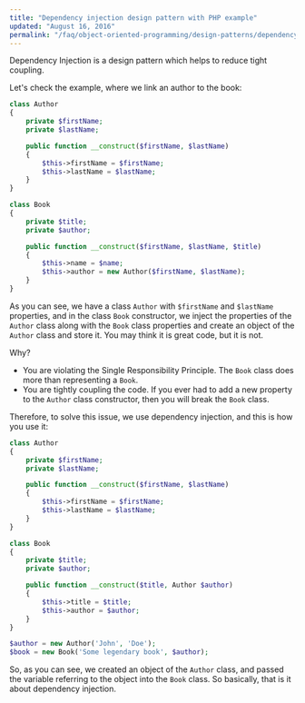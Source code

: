 ```yaml
---
title: "Dependency injection design pattern with PHP example"
updated: "August 16, 2016"
permalink: "/faq/object-oriented-programming/design-patterns/dependency-injection/"
---
```


Dependency Injection is a design pattern which helps to reduce tight coupling.

Let's check the example, where we link an author to the book:

```php
class Author
{
    private $firstName;
    private $lastName;

    public function __construct($firstName, $lastName)
    {
        $this->firstName = $firstName;
        $this->lastName = $lastName;
    }
}

class Book
{
    private $title;
    private $author;

    public function __construct($firstName, $lastName, $title)
    {
        $this->name = $name;
        $this->author = new Author($firstName, $lastName);
    }
}
```

As you can see, we have a class `Author` with `$firstName` and `$lastName`
properties, and in the class `Book` constructor, we inject the properties of the
`Author` class along with the `Book` class properties and create an object of the
`Author` class and store it. You may think it is great code, but it is not.

Why?

* You are violating the Single Responsibility Principle. The `Book` class does more than representing a `Book`.
* You are tightly coupling the code. If you ever had to add a new property to the `Author` class constructor, then you will break the `Book` class.

Therefore, to solve this issue, we use dependency injection, and this is how you use it:

```php
class Author
{
    private $firstName;
    private $lastName;

    public function __construct($firstName, $lastName)
    {
        $this->firstName = $firstName;
        $this->lastName = $lastName;
    }
}

class Book
{
    private $title;
    private $author;

    public function __construct($title, Author $author)
    {
        $this->title = $title;
        $this->author = $author;
    }
}

$author = new Author('John', 'Doe');
$book = new Book('Some legendary book', $author);
```

So, as you can see, we created an object of the `Author` class, and passed the
variable referring to the object into the `Book` class. So basically, that is it
about dependency injection.

